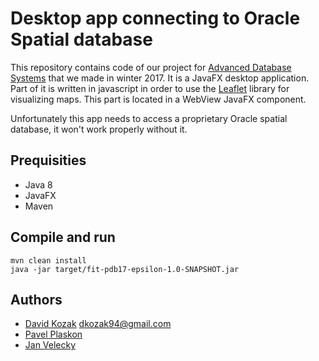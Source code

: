 # Desktop app connecting to Oracle Spatial database

This repository contains code of our project for [Advanced Database Systems](http://www.fit.vutbr.cz/study/course-l.php.en?id=8791 "Course page") that we made in winter 2017. It is a JavaFX desktop application. Part of it is written in javascript in order to use the [Leaflet](https://leafletjs.com/) library for visualizing maps. This part is located in a WebView JavaFX component. 

Unfortunately this app needs to access a proprietary Oracle spatial database, it won't work properly without it.

## Prequisities

* Java 8
* JavaFX
* Maven

## Compile and run

```
mvn clean install
java -jar target/fit-pdb17-epsilon-1.0-SNAPSHOT.jar
```

## Authors
* [David Kozak](https://github.com/d-kozak) dkozak94@gmail.com
* [Pavel Plaskon](https://github.com/enkelli) 
* [Jan Velecky](https://github.com/VVelda)
